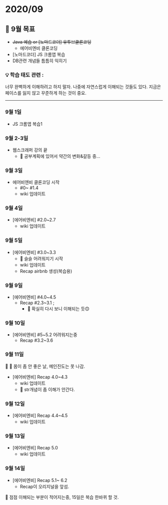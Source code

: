 # 2020/09

## 📌 9월 목표

- ~~Java 예습 or [노마드코더] 유투브클론코딩~~
  - 에어비엔비 클론코딩
- [노마드코더] JS 크롬앱 복습
- DB관련 개념들 틈틈히 익히기

### 💡 학습 태도 관련 :

너무 완벽하게 이해하려고 하지 말자. 나중에 자연스럽게 이해되는 것들도 있다.
지금은 페이스를 잃지 않고 꾸준하게 하는 것이 중요.

---

### 9월 1일

- JS 크롬앱 복습1

### 9월 2-3일

- 웹스크래퍼 강의 끝
  - 💬 공부계획에 있어서 약간의 변화&갈등 중...

### 9월 3일

- 에어비엔비 클론코딩 시작
  - #0~ #1.4
  - wiki 업데이트

### 9월 4일

- [에어비엔비] #2.0~2.7
  - wiki 업데이트

### 9월 5일

- [에어비엔비] #3.0~3.3
  - 💬 슬슬 어려워지기 시작
  - wiki 업데이트
  - Recap airbnb 생성(복습용)

### 9월 9일

- [에어비엔비] #4.0~4.5
  - Recap #2.3~3.1 ;
    - 💬 확실히 다시 보니 이해되는 듯😊

### 9월 10일

- [에어비엔비] #5~5.2 어려워지는중
  - Recap #3.2~3.6

### 9월 11일

💬 💊 몸이 좀 안 좋은 날, 메인진도는 못 나감.

- [에어비엔비] Recap 4.0~4.3
  - wiki 업데이트
  - 💬 str개념이 좀 이해가 안간다.

### 9월 12일

- [에어비엔비] Recap 4.4~4.5
  - wiki 업데이트

### 9월 13일

- [에어비엔비] Recap 5.0
  - wiki 업데이트

### 9월 14일

- [에어비엔비] Recap 5.1~ 6.2
  - Recap이 오리지널을 앞섬.

💬 점점 이해되는 부분이 적어지는중, 15일은 복습 한바퀴 할 것.

